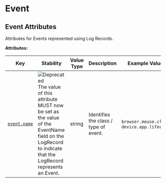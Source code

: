<!-- NOTE: THIS FILE IS AUTOGENERATED. DO NOT EDIT BY HAND. -->
<!-- see templates/registry/markdown/attribute_namespace.md.j2 -->

# Event

## Event Attributes

Attributes for Events represented using Log Records.

**Attributes:**

| Key | Stability | Value Type | Description | Example Values |
|---|---|---|---|---|
| <a id="event-name" href="#event-name">`event.name`</a> | ![Deprecated](https://img.shields.io/badge/-deprecated-red)<br>The value of this attribute MUST now be set as the value of the EventName field on the LogRecord to indicate that the LogRecord represents an Event. | string | Identifies the class / type of event. | `browser.mouse.click`; `device.app.lifecycle` |
